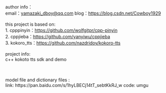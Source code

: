 author info：<br>
	email：yamazaki_dboy@qq.com
	blog：https://blog.csdn.net/Cowboy1929
<br>
<br>
this project is based on:<br>
     1. cpppinyin：https://github.com/wolfgitpr/cpp-pinyin<br>
	 2. cppjieba：https://github.com/yanyiwu/cppjieba<br>
	 3. kokoro_tts：https://github.com/nazdridoy/kokoro-tts
<br>
<br>
project info:<br>
   c++ kokoto tts sdk and demo

<br>
<br>
model file and dictionary files :<br>
link: https://pan.baidu.com/s/1hyLBECj14tT_sebtKkRJ_w code: umgu
